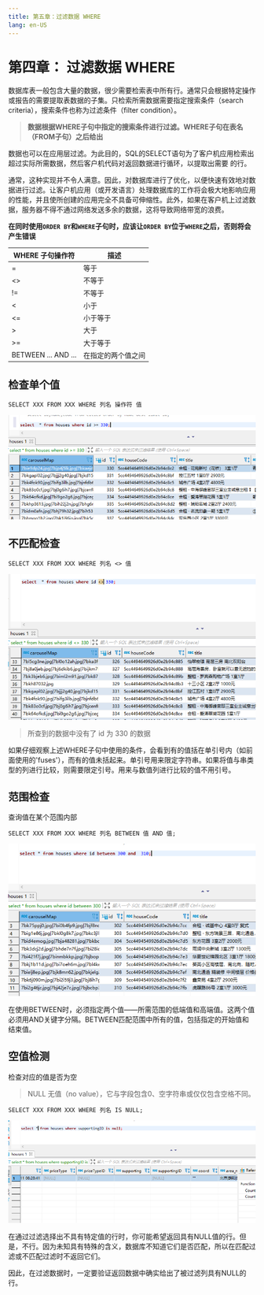 ```yaml
---
title: 第五章：过滤数据 WHERE
lang: en-US
---
```


# 第四章： 过滤数据 WHERE

数据库表一般包含大量的数据，很少需要检索表中所有行。通常只会根据特定操作或报告的需要提取表数据的子集。只检索所需数据需要指定搜索条件（search criteria），搜索条件也称为过滤条件（filter condition）。

> **数据根据WHERE子句中指定的搜索条件进行过滤。WHERE子句在表名（FROM子句）之后给出**

数据也可以在应用层过滤。为此目的，SQL的SELECT语句为了客户机应用检索出超过实际所需数据，然后客户机代码对返回数据进行循环，以提取出需要
的行。

通常，这种实现并不令人满意。因此，对数据库进行了优化，以便快速有效地对数据进行过滤。让客户机应用（或开发语言）处理数据库的工作将会极大地影响应用的性能，并且使所创建的应用完全不具备可伸缩性。此外，如果在客户机上过滤数据，服务器不得不通过网络发送多余的数据，这将导致网络带宽的浪费。

**在同时使用`ORDER BY`和`WHERE`子句时，应该让`ORDER BY`位于`WHERE`之后，否则将会产生错误**

| WHERE 子句操作符 | 描述 |
|-----------------|------|
| = | 等于 |
| <> | 不等于 |
| != | 不等于 |
| < | 小于 |
| <= | 小于等于 |
| > | 大于 |
| >= | 大于等于 |
| BETWEEN ... AND ... | 在指定的两个值之间 |

## 检查单个值

~~~mysql
SELECT XXX FROM XXX WHERE 列名 操作符 值
~~~

![image-20211014211522217](./img/image-20211014211522217.png)


## 不匹配检查

~~~mysql
SELECT XXX FROM XXX WHERE 列名 <> 值
~~~

![image-20211014211937641](./img/image-20211014211937641.png)

> 所查到的数据中没有了 id 为 330 的数据

如果仔细观察上述WHERE子句中使用的条件，会看到有的值括在单引号内（如前面使用的'fuses'），而有的值未括起来。单引号用来限定字符串。如果将值与串类型的列进行比较，则需要限定引号。用来与数值列进行比较的值不用引号。

## 范围检查

查询值在某个范围内部

~~~mysql
SELECT XXX FROM XXX WHERE 列名 BETWEEN 值 AND 值;
~~~

![image-20211014212311865](./img/image-20211014212311865.png)

在使用BETWEEN时，必须指定两个值——所需范围的低端值和高端值。这两个值必须用AND关键字分隔。BETWEEN匹配范围中所有的值，包括指定的开始值和结束值。

## 空值检测

检查对应的值是否为空

> NULL 无值（no value），它与字段包含0、空字符串或仅仅包含空格不同。

~~~mysql
SELECT XXX FROM XXX WHERE 列名 IS NULL;
~~~

![image-20211014212938364](./img/image-20211014212938364.png)

在通过过滤选择出不具有特定值的行时，你可能希望返回具有NULL值的行。但是，不行。因为未知具有特殊的含义，数据库不知道它们是否匹配，所以在匹配过滤或不匹配过滤时不返回它们。 

因此，在过滤数据时，一定要验证返回数据中确实给出了被过滤列具有NULL的行。